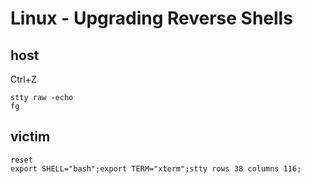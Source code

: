 # Linux - Upgrading Reverse Shells

## host

Ctrl+Z

```
stty raw -echo
fg
```

## victim

```
reset
export SHELL="bash";export TERM="xterm";stty rows 38 columns 116;
```